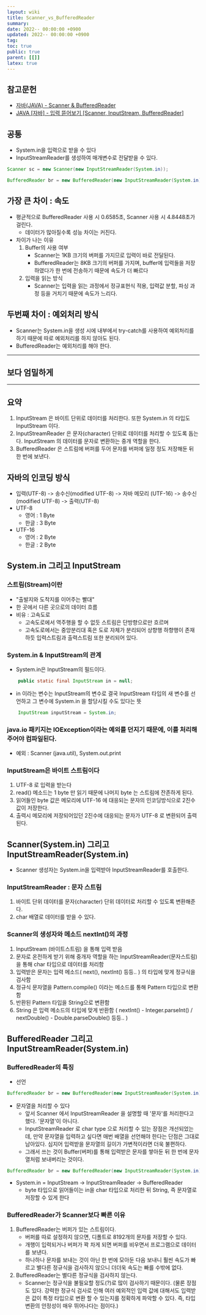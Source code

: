 ```yaml
---
layout: wiki
title: Scanner_vs_BufferedReader
summary:
date: 2022-- 00:00:00 +0900
updated: 2022-- 00:00:00 +0900
tag:
toc: true
public: true
parent: [[]]
latex: true
---
```


## 참고문헌

- [자바(JAVA) - Scanner & BufferedReader](https://dlee0129.tistory.com/238)
- [JAVA [자바] - 입력 뜯어보기 [Scanner, InputStream, BufferedReader]](https://st-lab.tistory.com/41)

## 공통

- System.in을 입력으로 받을 수 있다
- InputStreamReader를 생성하여 매개변수로 전달받을 수 있다.

```java
Scanner sc = new Scanner(new InputStreamReader(System.in));

BufferedReader br = new BufferedReader(new InputStreamReader(System.in));

```

## 가장 큰 차이 : 속도

- 평균적으로 BufferedReader 사용 시 0.6585초, Scanner 사용 시 4.8448초가 걸린다.
  - 데이터가 많아질수록 성능 차이는 커진다.
- 차이가 나는 이유
  1. Buffer의 사용 여부
     - Scanner는 1KB 크기의 버퍼를 가지므로 입력이 바로 전달된다.
     - BufferedReader는 8KB 크기의 버퍼를 가지며, buffer에 입력들을 저장하였다가 한 번에 전송하기 때문에 속도가 더 빠르다
  2. 입력을 읽는 방식
     - Scanner는 입력을 읽는 과정에서 정규표현식 적용, 입력값 분할, 파싱 과정 등을 거치기 때문에 속도가 느리다.

## 두번째 차이 : 예외처리 방식

- Scanner는 System.in을 생성 시에 내부에서 try-catch를 사용하여 예외처리를 하기 때문에 따로 예외처리를 하지 않아도 된다.
- BufferedReader는 예외처리를 해야 한다.

---

## 보다 엄밀하게

---

## 요약

1. InputStream 은 바이트 단위로 데이터를 처리한다. 또한 System.in 의 타입도 InputStream 이다.
2. InputStreamReader 은 문자(character) 단위로 데이터를 처리할 수 있도록 돕는다. InputStream 의 데이터를 문자로 변환하는 중개 역할을 한다.
3. BufferedReader 은 스트림에 버퍼를 두어 문자를 버퍼에 일정 정도 저장해둔 뒤 한 번에 보낸다.

## 자바의 인코딩 방식

- 입력(UTF-8) -> 송수신(modified UTF-8) -> 자바 메모리 (UTF-16) -> 송수신(modified UTF-8) -> 출력(UTF-8)
- UTF-8
  - 영어 : 1 Byte
  - 한글 : 3 Byte
- UTF-16
  - 영어 : 2 Byte
  - 한글 : 2 Byte

## System.in 그리고 InputStream

### 스트림(Stream)이란

- "출발지와 도착지를 이어주는 빨대"
- 한 곳에서 다른 곳으로의 데이터 흐름
- 비유 : 고속도로
  - 고속도로에서 역주행을 할 수 없듯 스트림은 단방향으로만 흐르며
  - 고속도로에서는 중앙분리대 혹은 도로 자체가 분리되어 상향행 하향행이 존재하듯 입력스트림과 출력스트림 또한 분리되어 있다.

### System.in & InputStream의 관계

- System.in은 InputStream의 필드이다.

```java
    public static final InputStream in = null;
```

- in 이라는 변수는 InputStream의 변수로 결국 InputStream 타입의 새 변수를 선언하고 그 변수에 System.in 을 할당시킬 수도 있다는 뜻

```java
    InputStream inputStream = System.in;
```

### java.io 패키지는 IOException이라는 예외를 던지기 때문에, 이를 처리해주어야 컴파일된다.

- 예외 : Scanner (java.util), System.out.print

### InputStream은 바이트 스트림이다

1. UTF-8 로 입력을 받는다
2. read() 메소드는 1 byte 만 읽기 때문에 나머지 byte 는 스트림에 잔존하게 된다.
3. 읽어들인 byte 값은 메모리에 UTF-16 에 대응되는 문자의 인코딩방식으로 2진수 값이 저장한다.
4. 출력시 메모리에 저장되어있던 2진수에 대응되는 문자가 UTF-8 로 변환되어 출력된다.

## Scanner(System.in) 그리고 InputStreamReader(System.in)

- Scanner 생성자는 System.in을 입력받아 InputStreamReader를 호출한다.

### InputStreamReader : 문자 스트림

1. 바이트 단위 데이터를 문자(character) 단위 데이터로 처리할 수 있도록 변환해준다.
2. char 배열로 데이터를 받을 수 있다.

### Scanner의 생성자와 메소드 nextInt()의 과정

1. InputStream (바이트스트림) 을 통해 입력 받음
2. 문자로 온전하게 받기 위해 중개자 역할을 하는 InputStreamReader(문자스트림) 을 통해 char 타입으로 데이터를 처리함
3. 입력받은 문자는 입력 메소드( next(), nextInt() 등등.. ) 의 타입에 맞게 정규식을 검사함
4. 정규식 문자열을 Pattern.compile() 이라는 메소드를 통해 Pattern 타입으로 변환함
5. 반환된 Pattern 타입을 String으로 변환함
6. String 은 입력 메소드의 타입에 맞게 반환함 ( nextInt() - Integer.parseInt() / nextDouble() - Double.parseDouble() 등등.. )

## BufferedReader 그리고 InputStreamReader(System.in)

### BufferedReader의 특징

- 선언

```java
BufferedReader br = new BufferedReader(new InputStreamReader(System.in));
```

- 문자열을 처리할 수 있다
  - 앞서 Scanner 에서 InputStreamReader 을 설명할 때 '문자'를 처리한다고 했다. '문자열'이 아니다.
  - InputStreamReader 로 char type 으로 처리할 수 있는 장점은 개선되었는데, 만약 문자열을 입력하고 싶다면 매번 배열을 선언해야 한다는 단점은 그대로 남아있다. 심지어 입력받을 문자열의 길이가 가변적이라면 더욱 불편하다.
  - 그래서 쓰는 것이 Buffer(버퍼)를 통해 입력받은 문자를 쌓아둔 뒤 한 번에 문자열처럼 보내버리는 것이다.

```java
BufferedReader br = new BufferedReader(new InputStreamReader(System.in));
```

- System.in = InputStream -> InputStreamReader -> BufferedReader
  - byte 타입으로 읽어들이는 in을 char 타입으로 처리한 뒤 String, 즉 문자열로 저장할 수 있게 한다

### BufferedReader가 Scanner보다 빠른 이유

1. BufferedReader는 버퍼가 있는 스트림이다.
   - 버퍼를 따로 설정하지 않으면, 디폴트로 8192개의 문자를 저장할 수 있다.
   - 개행이 입력되거나 버퍼가 꽉 차게 되면 버퍼를 비우면서 프로그램으로 데이터를 보낸다.
   - 하나하나 문자를 보내는 것이 아닌 한 번에 모아둔 다음 보내니 훨씬 속도가 빠르고 별다른 정규식을 검사하지 않으니 더더욱 속도는 빠를 수밖에 없다.
2. BufferedReader는 별다른 정규식을 검사하지 않는다.
   - Scanner는 정규식을 불필요할 정도(?)로 많이 검사하기 때문이다. (물론 장점도 있다. 강력한 정규식 검사로 인해 여러 예외적인 입력 값에 대해서도 입력받은 값이 특정 타입으로 변환 할 수 있는지를 정확하게 파악할 수 있다. 즉, 타입 변환의 안정성이 매우 뛰어나다는 점이다.)
